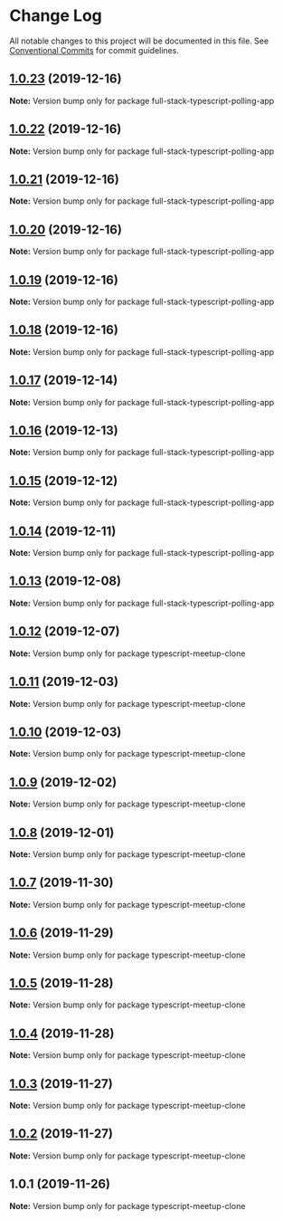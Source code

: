 # Change Log

All notable changes to this project will be documented in this file.
See [Conventional Commits](https://conventionalcommits.org) for commit guidelines.

## [1.0.23](https://github.com/kristiyan-ASW-G-08/typescript-meetup-clone/compare/v1.0.22...v1.0.23) (2019-12-16)

**Note:** Version bump only for package full-stack-typescript-polling-app





## [1.0.22](https://github.com/kristiyan-ASW-G-08/typescript-meetup-clone/compare/v1.0.21...v1.0.22) (2019-12-16)

**Note:** Version bump only for package full-stack-typescript-polling-app





## [1.0.21](https://github.com/kristiyan-ASW-G-08/typescript-meetup-clone/compare/v1.0.20...v1.0.21) (2019-12-16)

**Note:** Version bump only for package full-stack-typescript-polling-app





## [1.0.20](https://github.com/kristiyan-ASW-G-08/typescript-meetup-clone/compare/v1.0.19...v1.0.20) (2019-12-16)

**Note:** Version bump only for package full-stack-typescript-polling-app





## [1.0.19](https://github.com/kristiyan-ASW-G-08/typescript-meetup-clone/compare/v1.0.18...v1.0.19) (2019-12-16)

**Note:** Version bump only for package full-stack-typescript-polling-app





## [1.0.18](https://github.com/kristiyan-ASW-G-08/typescript-meetup-clone/compare/v1.0.17...v1.0.18) (2019-12-16)

**Note:** Version bump only for package full-stack-typescript-polling-app





## [1.0.17](https://github.com/kristiyan-ASW-G-08/typescript-meetup-clone/compare/v1.0.16...v1.0.17) (2019-12-14)

**Note:** Version bump only for package full-stack-typescript-polling-app





## [1.0.16](https://github.com/kristiyan-ASW-G-08/typescript-meetup-clone/compare/v1.0.15...v1.0.16) (2019-12-13)

**Note:** Version bump only for package full-stack-typescript-polling-app





## [1.0.15](https://github.com/kristiyan-ASW-G-08/typescript-meetup-clone/compare/v1.0.14...v1.0.15) (2019-12-12)

**Note:** Version bump only for package full-stack-typescript-polling-app





## [1.0.14](https://github.com/kristiyan-ASW-G-08/typescript-meetup-clone/compare/v1.0.13...v1.0.14) (2019-12-11)

**Note:** Version bump only for package full-stack-typescript-polling-app





## [1.0.13](https://github.com/kristiyan-ASW-G-08/typescript-meetup-clone/compare/v1.0.12...v1.0.13) (2019-12-08)

**Note:** Version bump only for package full-stack-typescript-polling-app





## [1.0.12](https://github.com/kristiyan-ASW-G-08/typescript-meetup-clone/compare/v1.0.11...v1.0.12) (2019-12-07)

**Note:** Version bump only for package typescript-meetup-clone





## [1.0.11](https://github.com/kristiyan-ASW-G-08/typescript-meetup-clone/compare/v1.0.10...v1.0.11) (2019-12-03)

**Note:** Version bump only for package typescript-meetup-clone





## [1.0.10](https://github.com/kristiyan-ASW-G-08/typescript-meetup-clone/compare/v1.0.9...v1.0.10) (2019-12-03)

**Note:** Version bump only for package typescript-meetup-clone





## [1.0.9](https://github.com/kristiyan-ASW-G-08/typescript-meetup-clone/compare/v1.0.8...v1.0.9) (2019-12-02)

**Note:** Version bump only for package typescript-meetup-clone





## [1.0.8](https://github.com/kristiyan-ASW-G-08/typescript-meetup-clone/compare/v1.0.7...v1.0.8) (2019-12-01)

**Note:** Version bump only for package typescript-meetup-clone





## [1.0.7](https://github.com/kristiyan-ASW-G-08/typescript-meetup-clone/compare/v1.0.6...v1.0.7) (2019-11-30)

**Note:** Version bump only for package typescript-meetup-clone





## [1.0.6](https://github.com/kristiyan-ASW-G-08/typescript-meetup-clone/compare/v1.0.5...v1.0.6) (2019-11-29)

**Note:** Version bump only for package typescript-meetup-clone





## [1.0.5](https://github.com/kristiyan-ASW-G-08/typescript-meetup-clone/compare/v1.0.4...v1.0.5) (2019-11-28)

**Note:** Version bump only for package typescript-meetup-clone





## [1.0.4](https://github.com/kristiyan-ASW-G-08/typescript-meetup-clone/compare/v1.0.3...v1.0.4) (2019-11-28)

**Note:** Version bump only for package typescript-meetup-clone





## [1.0.3](https://github.com/kristiyan-ASW-G-08/typescript-meetup-clone/compare/v1.0.2...v1.0.3) (2019-11-27)

**Note:** Version bump only for package typescript-meetup-clone





## [1.0.2](https://github.com/kristiyan-ASW-G-08/typescript-meetup-clone/compare/v1.0.1...v1.0.2) (2019-11-27)

**Note:** Version bump only for package typescript-meetup-clone





## 1.0.1 (2019-11-26)

**Note:** Version bump only for package typescript-meetup-clone
